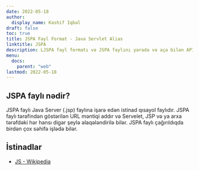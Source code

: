 ```yaml
---
date: 2022-05-18
author:
  display_name: Kashif Iqbal
draft: false
toc: true
title: JSPA Fayl Format - Java Servlet Alias
linktitle: JSPA
description: LJSPA fayl formatı və JSPA faylını yarada və aça bilən API-lər haqqında qazanıns.
menu:
  docs:
    parent: "web"
lastmod: 2022-05-18
---
```


## JSPA faylı nədir?

JSPA faylı Java Server (.jsp) faylına işarə edən istinad qısayol faylıdır. JSPA faylı tərəfindən göstərilən URL məntiqi addır və Servelet, JSP və ya arxa tərəfdəki hər hansı digər şeylə əlaqələndirilə bilər. JSPA faylı çağırıldıqda birdən çox səhifə işlədə bilər.

## İstinadlar ##

- [JS - Wikipedia](https://en.wikipedia.org/wiki/JavaScript)

